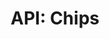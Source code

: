 ---
comment: "/**\n * A group of chips\n *\n * @memberof HashBrown.Client.Views.Widgets\n */"
meta:
    range:
        - 127
        - 5476
    filename: Chips.js
    lineno: 10
    columnno: 0
    path: /home/mrzapp/Development/Web/hashbrown-cms/src/Client/Views/Widgets
    code:
        id: astnode100037091
        name: Chips
        type: ClassDeclaration
        paramnames: []
classdesc: 'A group of chips'
memberof: HashBrown.Client.Views.Widgets
name: Chips
longname: HashBrown.Client.Views.Widgets.Chips
kind: class
scope: static
methods:
    -
        comment: "/**\n     * Event: Change\n     */"
        meta:
            range:
                - 197
                - 319
            filename: Chips.js
            lineno: 14
            columnno: 4
            path: /home/mrzapp/Development/Web/hashbrown-cms/src/Client/Views/Widgets
            code:
                id: astnode100037095
                name: 'Chips#onChangeInternal'
                type: MethodDefinition
                paramnames: []
            vars:
                "": null
        description: 'Event: Change'
        name: onChangeInternal
        longname: 'HashBrown.Client.Views.Widgets.Chips#onChangeInternal'
        kind: function
        memberof: HashBrown.Client.Views.Widgets.Chips
        scope: instance
        params: []
    -
        comment: "/**\n     * Pre render\n     */"
        meta:
            range:
                - 363
                - 2275
            filename: Chips.js
            lineno: 23
            columnno: 4
            path: /home/mrzapp/Development/Web/hashbrown-cms/src/Client/Views/Widgets
            code:
                id: astnode100037116
                name: 'Chips#prerender'
                type: MethodDefinition
                paramnames: []
            vars:
                "": null
        description: 'Pre render'
        name: prerender
        longname: 'HashBrown.Client.Views.Widgets.Chips#prerender'
        kind: function
        memberof: HashBrown.Client.Views.Widgets.Chips
        scope: instance
        params: []
    -
        comment: "/**\n     * Template\n     */"
        meta:
            range:
                - 2317
                - 5474
            filename: Chips.js
            lineno: 80
            columnno: 4
            path: /home/mrzapp/Development/Web/hashbrown-cms/src/Client/Views/Widgets
            code:
                id: astnode100037384
                name: 'Chips#template'
                type: MethodDefinition
                paramnames: []
            vars:
                "": null
        description: Template
        name: template
        longname: 'HashBrown.Client.Views.Widgets.Chips#template'
        kind: function
        memberof: HashBrown.Client.Views.Widgets.Chips
        scope: instance
        params: []
shortname: Chips
layout: docPage
permalink: /docs/hashbrown/client/views/widgets/chips/
title: 'API: Chips'
description: 'A group of chips'

---